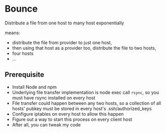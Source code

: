 Bounce
======

Distribute a file from one host to many host exponentially

means:

* distribute the file from provider to just one host,
* then using that host as a provider too, distribute the file to two hosts,
* four hosts
* ...

Prerequisite
------------
* Install Node and npm
* Underlying file transfer implementation is node exec call `rsync`, so you must have rsync installed on every host
* File transfer could happen between any two hosts, so a collection of all hosts' pubkey must be stored in every host's .ssh/authorized_keys
* Configure iptables on every host to allow this happen
* Figure out a way to start this process on every client host
* After all, you can tweak my code